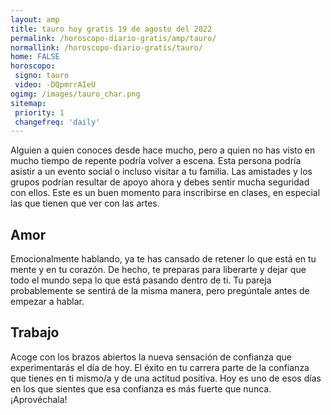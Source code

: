 ```yaml
---
layout: amp
title: tauro hoy gratis 19 de agosto del 2022 
permalink: /horoscopo-diario-gratis/amp/tauro/
normallink: /horoscopo-diario-gratis/tauro/
home: FALSE
horoscopo:
 signo: tauro
 video: -DQpmrrAIeU
ogimg: /images/tauro_char.png
sitemap:
 priority: 1
 changefreq: 'daily'
---
```



Alguien a quien conoces desde hace mucho, pero a quien no has visto en mucho tiempo de repente podría volver a escena. Esta persona podría asistir a un evento social o incluso visitar a tu familia. Las amistades y los grupos podrían resultar de apoyo ahora y debes sentir mucha seguridad con ellos. Este es un buen momento para inscribirse en clases, en especial las que tienen que ver con las artes.

## Amor

Emocionalmente hablando, ya te has cansado de retener lo que está en tu mente y en tu corazón. De hecho, te preparas para liberarte y dejar que todo el mundo sepa lo que está pasando dentro de ti. Tu pareja probablemente se sentirá de la misma manera, pero pregúntale antes de empezar a hablar.

## Trabajo

Acoge con los brazos abiertos la nueva sensación de confianza que experimentarás el día de hoy. El éxito en tu carrera parte de la confianza que tienes en ti mismo/a y de una actitud positiva. Hoy es uno de esos días en los que sientes que esa confianza es más fuerte que nunca. ¡Aprovéchala!